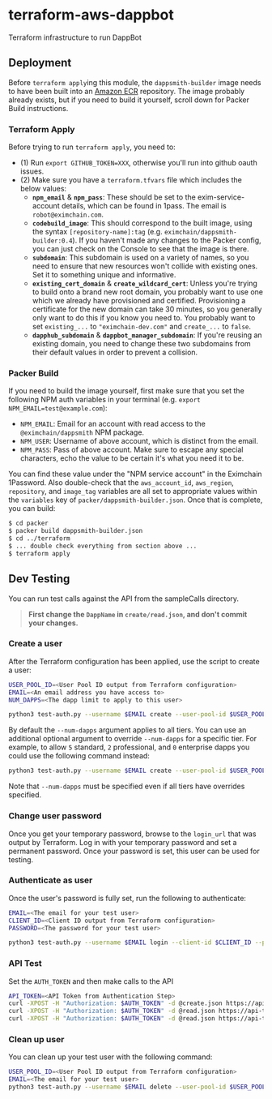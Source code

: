 # terraform-aws-dappbot
Terraform infrastructure to run DappBot

## Deployment
Before `terraform apply`ing this module, the `dappsmith-builder` image needs to have been built into an [Amazon ECR](https://aws.amazon.com/ecr/) repository.    The image probably already exists, but if you need to build it yourself, scroll down for Packer Build instructions.

### Terraform Apply

Before trying to run `terraform apply`, you need to:

- (1) Run `export GITHUB_TOKEN=XXX`, otherwise you'll run into github oauth issues.
- (2) Make sure you have a `terraform.tfvars` file which includes the below values:
  - **`npm_email`** & **`npm_pass`**: These should be set to the exim-service-account details, which can be found in 1pass.  The email is `robot@eximchain.com`.
  - **`codebuild_image`**: This should correspond to the built image, using the syntax `[repository-name]:tag` (e.g. `eximchain/dappsmith-builder:0.4`).  If you haven't made any changes to the Packer config, you can just check on the Console to see that the image is there.
  - **`subdomain`**: This subdomain is used on a variety of names, so you need to ensure that new resources won't collide with existing ones.  Set it to something unique and informative.
  - **`existing_cert_domain`** & **`create_wildcard_cert`**: Unless you're trying to build onto a brand new root domain, you probably want to use one which we already have provisioned and certified.  Provisioning a certificate for the new domain can take 30 minutes, so you generally only want to do this if you know you need to.  You probably want to set `existing_...` to `"eximchain-dev.com"` and `create_...` to `false`.
  - **`dapphub_subdomain`** & **`dappbot_manager_subdomain`**: If you're reusing an existing domain, you need to change these two subdomains from their default values in order to prevent a collision.


### Packer Build
If you need to build the image yourself, first make sure that you set the following NPM auth variables in your terminal (e.g. `export NPM_EMAIL=test@example.com`):
- `NPM_EMAIL`: Email for an account with read access to the `@eximchain/dappsmith` NPM package.
- `NPM_USER`: Username of above account, which is distinct from the email.
- `NPM_PASS`: Pass of above account.  Make sure to escape any special characters, echo the value to be certain it's what you need it to be.

You can find these value under the "NPM service account" in the Eximchain 1Password.  Also double-check that the `aws_account_id`, `aws_region`, `repository`, and `image_tag` variables are all set to appropriate values within the `variables` key of `packer/dappsmith-builder.json`.  Once that is complete, you can build:

```sh
$ cd packer
$ packer build dappsmith-builder.json
$ cd ../terraform
$ ... double check everything from section above ...
$ terraform apply
```


## Dev Testing

You can run test calls against the API from the sampleCalls directory.

> **First change the `DappName` in `create/read.json`, and don't commit your changes.**

### Create a user

After the Terraform configuration has been applied, use the script to create a user:

```sh
USER_POOL_ID=<User Pool ID output from Terraform configuration>
EMAIL=<An email address you have access to>
NUM_DAPPS=<The dapp limit to apply to this user>

python3 test-auth.py --username $EMAIL create --user-pool-id $USER_POOL_ID --num-dapps $NUM_DAPPS
```

By default the `--num-dapps` argument applies to all tiers. You can use an additional optional argument to override `--num-dapps` for a specific tier. For example, to allow `5` standard, `2` professional, and `0` enterprise dapps you could use the following command instead:

```sh
python3 test-auth.py --username $EMAIL create --user-pool-id $USER_POOL_ID --num-dapps $NUM_DAPPS --standard-limit 5 --professional-limit 2 --enterprise-limit 0
```

Note that `--num-dapps` must be specified even if all tiers have overrides specified.

### Change user password

Once you get your temporary password, browse to the `login_url` that was output by Terraform. Log in with your temporary password and set a permanent password. Once your password is set, this user can be used for testing.

### Authenticate as user

Once the user's password is fully set, run the following to authenticate:

```sh
EMAIL=<The email for your test user>
CLIENT_ID=<Client ID output from Terraform configuration>
PASSWORD=<The password for your test user>

python3 test-auth.py --username $EMAIL login --client-id $CLIENT_ID --password $PASSWORD
```

### API Test

Set the `AUTH_TOKEN` and then make calls to the API

```sh
API_TOKEN=<API Token from Authentication Step>
curl -XPOST -H "Authorization: $AUTH_TOKEN" -d @create.json https://api-test.eximchain-dev.com/test/create
curl -XPOST -H "Authorization: $AUTH_TOKEN" -d @read.json https://api-test-2.eximchain-dev.com/test/read
curl -XPOST -H "Authorization: $AUTH_TOKEN" -d @read.json https://api-test-2.eximchain-dev.com/test/delete
```

### Clean up user

You can clean up your test user with the following command:

```sh
USER_POOL_ID=<User Pool ID output from Terraform configuration>
EMAIL=<The email for your test user>
python3 test-auth.py --username $EMAIL delete --user-pool-id $USER_POOL_ID
```
